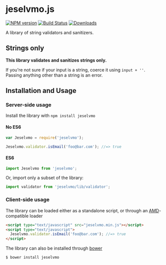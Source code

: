 # jeselvmo.js

[![NPM version][npm-image]][npm-url] [![Build Status][travis-image]][travis-url] [![Downloads][downloads-image]][npm-url]

A library of string validators and sanitizers.

## Strings only

**This library validates and sanitizes strings only.**

If you're not sure if your input is a string, coerce it using `input + ''`.
Passing anything other than a string is an error.

## Installation and Usage

### Server-side usage

Install the library with `npm install jeselvmo`

#### No ES6

```javascript
var Jeselvmo = require('jeselvmo');

Jeselvmo.validator.isEmail('foo@bar.com'); //=> true
```

#### ES6

```javascript
import Jeselvmo from 'jeselvmo';
```

Or, import only a subset of the library:

```javascript
import validator from 'jeselvmo/lib/validator';
```

### Client-side usage

The library can be loaded either as a standalone script, or through an [AMD][amd]-compatible loader

```html
<script type="text/javascript" src="jeselvmo.min.js"></script>
<script type="text/javascript">
  Jeselvmo.validator.isEmail('foo@bar.com'); //=> true
</script>
```

The library can also be installed through [bower][bower]

```bash
$ bower install jeselvmo
```

[downloads-image]: http://img.shields.io/npm/dm/jeselvmo.svg

[npm-url]: https://npmjs.org/package/jeselvmo
[npm-image]: http://img.shields.io/npm/v/jeselvmo.svg

[travis-url]: https://travis-ci.org/jeselvmo/jeselvmo.js
[travis-image]: http://img.shields.io/travis/chriso/jeselvmo.js.svg

[amd]: http://requirejs.org/docs/whyamd.html
[bower]: http://bower.io/

[mongoid]: http://docs.mongodb.org/manual/reference/object-id/
[ISIN]: https://en.wikipedia.org/wiki/International_Securities_Identification_Number